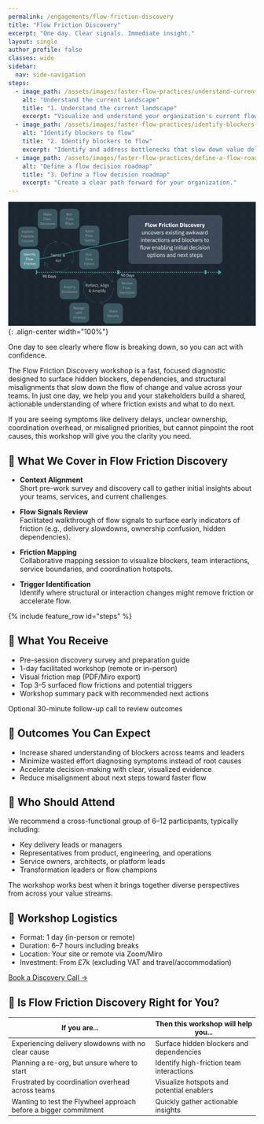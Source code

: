 ```yaml
---
permalink: /engagements/flow-friction-discovery
title: "Flow Friction Discovery"
excerpt: "One day. Clear signals. Immediate insight."
layout: single
author_profile: false
classes: wide
sidebar:
  nav: side-navigation
steps:
  - image_path: /assets/images/faster-flow-practices/understand-current-landscape.png
    alt: "Understand the current Landscape"
    title: "1. Understand the current landscape"
    excerpt: "Visualize and understand your organization's current flow patterns and boundaries."
  - image_path: /assets/images/faster-flow-practices/identify-blockers-to-flow.png
    alt: "Identify blockers to flow"
    title: "2. Identify blockers to flow"
    excerpt: "Identify and address bottlenecks that slow down value delivery."
  - image_path: /assets/images/faster-flow-practices/define-a-flow-roadmap.png
    alt: "Define a flow decision roadmap"
    title: "3. Define a flow decision roadmap"
    excerpt: "Create a clear path forward for your organization."
---
```


![Flow Friction Discovery](/assets/images/engagements/flow-friction-discovery.gif){: .align-center width="100%"}

One day to see clearly where flow is breaking down, so you can act with confidence.

The Flow Friction Discovery workshop is a fast, focused diagnostic designed to surface hidden blockers, dependencies, and structural misalignments that slow down the flow of change and value across your teams. In just one day, we help you and your stakeholders build a shared, actionable understanding of where friction exists and what to do next.

If you are seeing symptoms like delivery delays, unclear ownership, coordination overhead, or misaligned priorities, but cannot pinpoint the root causes, this workshop will give you the clarity you need.

## 🎯 What We Cover in Flow Friction Discovery

- **Context Alignment**  
  Short pre-work survey and discovery call to gather initial insights about your teams, services, and current challenges.

- **Flow Signals Review**  
  Facilitated walkthrough of flow signals to surface early indicators of friction (e.g., delivery slowdowns, ownership confusion, hidden dependencies).

- **Friction Mapping**  
  Collaborative mapping session to visualize blockers, team interactions, service boundaries, and coordination hotspots.

- **Trigger Identification**  
  Identify where structural or interaction changes might remove friction or accelerate flow.

{% include feature_row id="steps" %}

## 🧰 What You Receive

- Pre-session discovery survey and preparation guide
- 1-day facilitated workshop (remote or in-person)
- Visual friction map (PDF/Miro export)
- Top 3–5 surfaced flow frictions and potential triggers
- Workshop summary pack with recommended next actions

Optional 30-minute follow-up call to review outcomes

## 📝 Outcomes You Can Expect

- Increase shared understanding of blockers across teams and leaders
- Minimize wasted effort diagnosing symptoms instead of root causes
- Accelerate decision-making with clear, visualized evidence
- Reduce misalignment about next steps toward faster flow

## 👥 Who Should Attend

We recommend a cross-functional group of 6–12 participants, typically including:

- Key delivery leads or managers
- Representatives from product, engineering, and operations
- Service owners, architects, or platform leads
- Transformation leaders or flow champions

The workshop works best when it brings together diverse perspectives from across your value streams.

## 📅 Workshop Logistics

- Format: 1 day (in-person or remote)
- Duration: 6–7 hours including breaks
- Location: Your site or remote via Zoom/Miro
- Investment: From £7k (excluding VAT and travel/accommodation)

[Book a Discovery Call →](/contact)

## 📍 Is Flow Friction Discovery Right for You?

| If you are... | Then this workshop will help you... |
| -------------- | --------------------------------- |
| Experiencing delivery slowdowns with no clear cause | Surface hidden blockers and dependencies |
| Planning a re-org, but unsure where to start | Identify high-friction team interactions |
| Frustrated by coordination overhead across teams | Visualize hotspots and potential enablers |
| Wanting to test the Flywheel approach before a bigger commitment | Quickly gather actionable insights |
